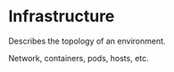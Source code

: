 # Infrastructure

Describes the topology of an environment.

Network, containers, pods, hosts, etc.

